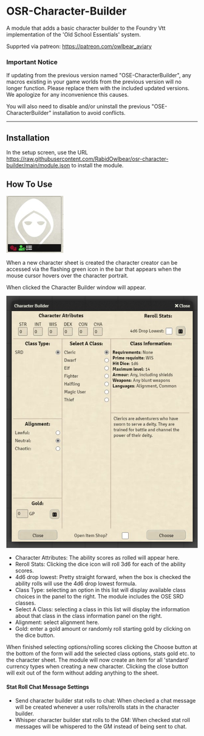 # OSR-Character-Builder


A module that adds a basic character builder to the Foundry Vtt implementation of the 'Old School Essentials' system.

Supprted via patreon: https://patreon.com/owlbear_aviary

### Important Notice

If updating from the previous version named "OSE-CharacterBuilder", any macros existing in your game worlds from the previous version will no longer function. Please replace them with the included updated versions. We apologize for any inconvenience this causes.

You will also need to disable and/or uninstall the previous "OSE-CharacterBuilder" installation to avoid conflicts.

---
## Installation

In the setup screen, use the URL https://raw.githubusercontent.com/RabidOwlbear/osr-character-builder/main/module.json to install the module.

## How To Use
![icon](./assets/img/charBuilderIcon.jpg)

When a new character sheet is created the character creator can be accessed via the flashing green icon in the bar that appears when the mouse cursor hovers over the character portrait.

When clicked the Character Builder window will appear.


![charBuilder](./assets/img/charBuilder.jpg)

- Character Attributes: The ability scores as rolled will appear here.
- Reroll Stats: Clicking the dice icon will roll 3d6 for each of the ability scores.
- 4d6 drop lowest: Pretty straight forward, when the box is checked the ability rolls will use the 4d6 drop lowest formula.
- Class Type: selecting an option in this list will display available class choices in the panel to the right. The module includes the OSE SRD classes.
- Select A Class: selecting a class in this list will display the information about that class in the class information panel on the right.
- Alignment: select alignment here.
- Gold: enter a gold amount or randomly roll starting gold by clicking on the dice button.

When finished selecting options/rolling scores clicking the Choose button at the bottom of the form will add the selected class options, stats gold etc. to the character sheet.
The module will now create an item for all 'standard' currency types when creating a new character.
Clicking the close button will exit out of the form without adding anything to the sheet.

#### Stat Roll Chat Message Settings
- Send character builder stat rolls to chat: When checked a chat message will be created whenever a user rolls/rerolls stats in the character builder.
- Whisper character builder stat rolls to the GM: When checked stat roll messages will be whispered to the GM instead of being sent to chat.
